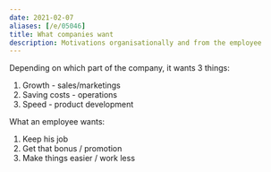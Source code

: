 ```yaml
---
date: 2021-02-07
aliases: [/e/05046]
title: What companies want
description: Motivations organisationally and from the employee
---
```


Depending on which part of the company, it wants 3 things:

1. Growth - sales/marketings
2. Saving costs - operations
3. Speed - product development

What an employee wants:

1. Keep his job
2. Get that bonus / promotion
3. Make things easier / work less

